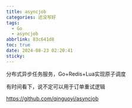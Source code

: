 ```yaml
---
title: asyncjob
categories: 还没写好
tags:
  - Go
  - asyncjob
abbrlink: 83c641d8
toc: true
date: 2024-08-23 02:20:41
sticky:
---
```


分布式异步任务服务，Go+Redis+Lua实现原子调度

<!-- more -->

有时间看下，说不定可以用于订单重试逻辑

https://github.com/qinguoyi/asyncjob

